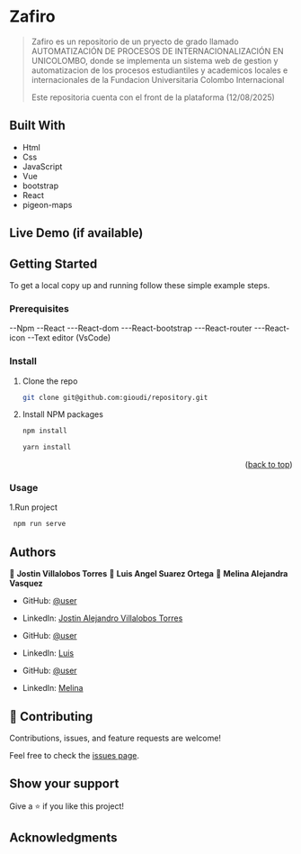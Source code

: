 <a name="readme-top"></a>

# Zafiro

> Zafiro es un repositorio de un pryecto de grado llamado AUTOMATIZACIÓN DE PROCESOS DE INTERNACIONALIZACIÓN EN UNICOLOMBO, donde se implementa un sistema web de gestion y automatizacion de los procesos estudiantiles y academicos locales e internacionales de la Fundacion Universitaria Colombo Internacional
>
> Este repositoria cuenta con el front de la plataforma (12/08/2025)

## Built With

- Html
- Css
- JavaScript
- Vue
- bootstrap
- React
- pigeon-maps

## Live Demo (if available)

[]()

## Getting Started

To get a local copy up and running follow these simple example steps.

### Prerequisites
 
--Npm 
--React
---React-dom
---React-bootstrap
---React-router
---React-icon
--Text editor (VsCode)

### Install

1. Clone the repo
   ```sh
   git clone git@github.com:gioudi/repository.git
   ```
2. Install NPM packages
   ```sh
   npm install
   ```
   ```sh
   yarn install
   ```

<p align="right">(<a href="#readme-top">back to top</a>)</p>

### Usage

1.Run project

```sh
 npm run serve
```

## Authors

👤 **Jostin Villalobos Torres**
👤 **Luis Angel Suarez Ortega**
👤 **Melina Alejandra Vasquez**

- GitHub: [@user]([https://github.com/user](https://github.com/JostinVillalobos))
- LinkedIn: [Jostin Alejandro Villalobos Torres](https://www.linkedin.com/in/dev-jostin-villalobos-torres/)

- GitHub: [@user](https://github.com/user)
- LinkedIn: [Luis]()

- GitHub: [@user](https://github.com/user)
- LinkedIn: [Melina]()

## 🤝 Contributing

Contributions, issues, and feature requests are welcome!

Feel free to check the [issues page](https://github.com/use/repository/issues).

## Show your support

Give a ⭐️ if you like this project!

## Acknowledgments
